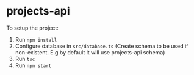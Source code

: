 # projects-api

To setup the project:

1. Run `npm install`
2. Configure database in `src/database.ts` (Create schema to be used if non-existent. E.g by default it will use projects-api schema)
3. Run `tsc`
4. Run `npm start`

